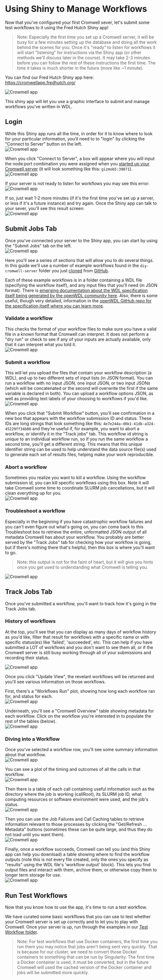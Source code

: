 

# Using Shiny to Manage Workflows
Now that you've configured your first Cromwell sever, let's submit some test workflows to it using the Fred Hutch Shiny app! 

>Note: Especially the first time you set up a Cromwell server, it will be busy for a few minutes setting up the database and doing all the work behind the scenes for you.  Once it's "ready" to listen for workflows it will start "listening" for instructions via the Shiny app (or other methods we'll discuss later in the course).   It may take 2-3 minutes before you can follow the rest of these instructions the first time. The time it takes is much shorter in the future (more like ~1 minute).

You can find our Fred Hutch Shiny app here:  https://cromwellapp.fredhutch.org/

<img src="assets/cromwell/app-front.png" title="The App looks like this." alt="Crowmell app" style="display: block; margin: auto;" />

This shiny app will let you use a graphic interface to submit and manage workflows you've written in WDL.  


## Login
While this Shiny app runs all the time, in order for it to know where to look for your particular information, you'll need to to "login" by clicking the "Connect to Server" button on the left.
<img src="assets/cromwell/connect-to-server.png" title="The App looks like this." alt="Crowmell app" style="display: block; margin: auto;" />

When you click "Connect to Server", a box will appear where you will input the node:port combination you were assigned when you [started up your Cromwell server](https://hutchdatascience.org/FH_WDL101_Cromwell/getting-started-with-cromwell.html#kick-off-your-cromwell-server) (it will look something like this: `gizmob5:39071`). 
<img src="assets/cromwell/login-box.png" title="Login box will pop up" alt="Crowmell app" style="display: block; margin: auto;" />

If your server is not ready to listen for workflows you may see this error:
<img src="assets/cromwell/invalid-server.png" title="The App can't talk to your server yet, try again in a minute." alt="Crowmell app" style="display: block; margin: auto;" />

If so, just wait 1-2 more minutes (if it's the first time you've set up a server, or less if it's a future instance) and try again.  Once the Shiny app can talk to your sever, you'll see this result screen:
<img src="assets/cromwell/valid-server.png" title="The App can talk to your server!" alt="Crowmell app" style="display: block; margin: auto;" />


## Submit Jobs Tab
Once you've connected your server to the Shiny app, you can start by using the "Submit Jobs" tab on the left.  
<img src="assets/cromwell/submit.png" title="The submit jobs tab." alt="Crowmell app" style="display: block; margin: auto;" />

Here you'll see a series of sections that will allow you to do several things. In this guide we'll use a number of example workflows found in the `diy-cromwell-server` folder you just [cloned](https://hutchdatascience.org/FH_WDL101_Cromwell/getting-started-with-cromwell.html#customize-your-configuration) from [GitHub](https://github.com/FredHutch/diy-cromwell-server/tree/main/testWorkflows).

Each of these example workflows is in a folder containing a WDL file (specifying the workflow itself), and any input files that you'll need (in  JSON format).  There is [emerging documentation about the WDL specification itself being generated by the openWDL community here](https://wdl-docs.readthedocs.io/en/1.0.0/).  Also, there is some useful, though very detailed, information in the [openWDL GitHub repo for the specification itself where you can learn more](https://github.com/openwdl/wdl/blob/main/versions/development/SPEC.md#introduction). 



### Validate a workflow
This checks the format of your workflow files to make sure you have a valid file in a known format that Cromwell can interpret.  It does not perform a "dry run" or check to see if any of your inputs are actually available, only that it can interpret what you told it. 
<img src="assets/cromwell/validate.png" title="Validate a workflow" alt="Crowmell app" style="display: block; margin: auto;" />

### Submit a workflow
This will let you upload the files that contain your workflow description (a WDL), and up to two different sets of input lists (in JSON format).  You can run a workflow with no input JSON, one input JSON, or two input JSONs (which will be concatenated or the second will overwrite the first if the same variable is declared in both).  You can upload a workflow options JSON, as well as providing text labels of your choosing to workflows if you'd like.  
<img src="assets/cromwell/cromwell-app.png" title="Submit a workflow" alt="Crowmell app" style="display: block; margin: auto;" />

When you click that "Submit Workflow" button, you'll see confirmation in a new box that appears with the workflow submission ID and status. These IDs are long strings that look something like this: `4e7e244a-d6b1-41db-a324-45229ff34b00` and they're useful if, for example, you want to abort a workflow, or identify it in the "Track jobs" tab. This workflow id string is unique to an individual workflow run, so if you run the same workflow a second time, you'll get a different string. This means that this unique identifier string can be used to help understand the data source file(s) used to generate each set of results files, helping make your work reproducible.

### Abort a workflow
Sometimes you realize you want to kill a workflow.  Using the workflow submission id, you can kill specific workflows using this box.  Note it will take Cromwell some time to coordinate SLURM job cancellations, but it will clean everything up for you. 
<img src="assets/cromwell/abort.png" title="Abort a workflow" alt="Crowmell app" style="display: block; margin: auto;" />

### Troubleshoot a workflow
Especially in the beginning if you have catastrophic workflow failures and you can't even figure out what's going on, you can come back to this Troubleshoot box to retrieve the entire, unformatted JSON output of all metadata Cromwell has about your workflow.  You probably are better served by the "Track Jobs" tab for checking how your workflow is going, but if there's nothing there that's helpful, then this box is where you'll want to go.  
> Note: this output is not for the faint of heart, but it will give you hints once you get used to understanding what Cromwell is telling you.  
<img src="assets/cromwell/troubleshoot.png" title="Troubleshoot a workflow" alt="Crowmell app" style="display: block; margin: auto;" />


## Track Jobs Tab

Once you've submitted a workflow, you'll want to track how it's going in the Track Jobs tab. 

### History of workflows
At the top, you'll see that you can display as many days of workflow history as you'd like, filter that result for workflows with a specific name or with specific status(es) like 'failed', 'succeeded', etc. This can help if you have submitted a LOT of workflows and you don't want to see them all, or if the Cromwell server is still busy working through all of your submissions and recording their status.


<img src="assets/cromwell/cromwell-app.png" title="Top of the Track Jobs tab" alt="Crowmell app" style="display: block; margin: auto;" />

Once you click "Update View", the revelant workflows will be returned and you'll see various information on those workflows.  

First, there's a "Workflows Run" plot, showing how long each workflow ran for, and status for each. 
<img src="assets/cromwell/workflows-run.png" title="Workflow plot" alt="Crowmell app" style="display: block; margin: auto;" />

Underneath, you'll see a "Cromwell Overview" table showing metadata for each workflow.  Click on the workflow you're interested in to populate the rest of the tables (below). 
<img src="assets/cromwell/cromwell-overview.png" title="Workflow table" alt="Crowmell app" style="display: block; margin: auto;" />

### Diving into a Workflow
Once you've selected a workflow row, you'll see some summary information about that workflow.
<img src="assets/cromwell/workflow-overview.png" title="Workflow overview summary" alt="Crowmell app" style="display: block; margin: auto;" />

You can see a plot of the timing and outcomes of all the calls in that workflow.
<img src="assets/cromwell/workflow-calls.png" title="Workflow calls" alt="Crowmell app" style="display: block; margin: auto;" />


Then there is a table of each call containing useful information such as the directory where the job is working (callRoot), its SLURM job ID, what computing resources or software environment were used, and the job's status.  
<img src="assets/cromwell/job-list.png" title="Job list" alt="Crowmell app" style="display: block; margin: auto;" />



Then you can use the Job Failures and Call Caching tables to retrieve information relevant to those processes by clicking the "Get/Refresh ... Metadata" buttons (sometimes these can be quite large, and thus they do not load until you want them).   
<img src="assets/cromwell/failures-caching.png" title="Job failures and call caching" alt="Crowmell app" style="display: block; margin: auto;" />



Finally, once a workflow succeeds, Cromwell can tell you (and this Shiny app can help you download) a table showing where to find the workflow outputs (note this is not every file created, only the ones you specify as "results" using the WDL file's 'workflow output' block).  This lets you find output files and interact with them, archive them, or otherwise copy them to longer term storage for use.  
<img src="assets/cromwell/workflow-outputs.png" title="Workflow outputs" alt="Crowmell app" style="display: block; margin: auto;" />





## Run Test Workflows
Now that you know how to use the app, it's time to run a test workflow.  

We have curated some basic workflows that you can use to test whether your Cromwell server is set up correctly and to let you to play with Cromwell. Once your server is up, run through the examples in our [Test Workflow folder](https://github.com/FredHutch/diy-cromwell-server/tree/main/testWorkflows). 


> Note: For test workflows that use Docker containers, the first time you run them you may notice that jobs aren't being sent very quickly.  That is because for our cluster, we need to convert those Docker containers to something that can be run by Singularity.  The first time a Docker container is used, it must be converted, but in the future Cromwell will used the cached version of the Docker container and jobs will be submitted more quickly. 





